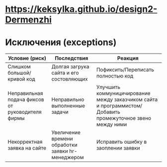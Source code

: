 # https://keksylka.github.io/design2-Dermenzhi

<!--

#  Участники (actors) и цели (goals)

| Участник | Категория | Цель (goal) |
|---|---|---|
| Разработчик | Основной | Разработка кода |
| Руководитель | Внешний | Финансирование и отслеживание |
| Дизайнер  | Основной  | Графически оформить работу |
| Тестировщик  | Основной | Сократить количество ошибок |
| Управляющий проектом  | Основной | Оформление документов |
| Репозиторий  | Инструмент | Предоставить место размещения |
| Среда разработки  | Инструмент | Разработать сайт |
| Хостинг  | Инструмент | Размещение сайта |
| PlantUML  | Инструмент| Предоставить средства генерации диаграмм |


# Основной поток (main flow)

| Участник | Действие | Ожидаемый результат |
|---|---|---|
| Разработчик | Формирует личную веб-страницу | Готовая веб-страница |
| HR-менеджеры | Производят прием заказов исвою HR-деятельность  | Выболненная работа |
| Руководитель  | Принимает участие в формировании сайта и руководит работой сотрудников | Слаженное функционирование сайта и штаба |
| Заказчик | Формирует заказ | Заявка на найм |

 -->

# Исключения (exceptions)

| Условие (риск) | Последствия | Реакция |
|---|---|---|
| Слишком большой/кривой код | Долгая загрука сайта и его состовляющих | Пофиксить/Переписать полностью код |
| Неправильная подача фиксов от руководителя фирмы | Неправильно выполненные задачи | Улучшить коммуницичирование между заказчиком сайта и программистом/Добавить промежуточное звено между ними |
| Некорректная заявка на сайте | Увеличение времени обработки заявки hr-менеджером | Исправить ошибку в заоплении заявки |
 

